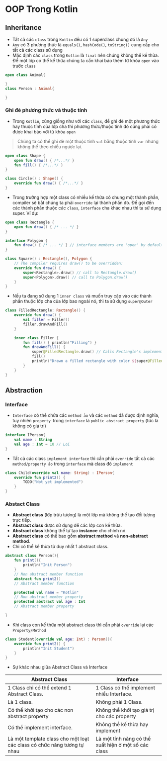 # OOP Trong Kotlin
## Inheritance
- Tất cả các `class` trong `Kotlin` đều có 1 superclass chung đó là `Any`
- `Any` có 3 phương thức là `equals()`, `hashCode()`, `toString()` cung cấp cho tất cả các class sử dụng
- Mặc định các `class` trong `Kotlin` là `final` nên chúng không thể kế thừa. Để một lớp có thể kế thừa chúng ta cần khai báo thêm từ khóa `open` vào trước `class`
```Kotlin
open class Animal{

}
class Person : Animal{

}
```
### Ghi đè phương thức và thuộc tính
- Trong `Kotlin`, cũng giống như với các `class`, để ghi đè một phương thức hay thuộc tính của lớp cha thì phương thức/thuộc tính đó cũng phải có được khai báo với từ khóa `open`

>Chúng ta có thể ghi đè một thuộc tính `val` bằng thuộc tính `var` nhưng không thể theo chiều ngược lại.

```Kotlin
open class Shape {
    open fun draw() { /*...*/ }
    fun fill() { /*...*/ }
}

class Circle() : Shape() {
    override fun draw() { /*...*/ }
}
```

- Trong trường hợp một class có nhiều kế thừa có chung một thành phần, compiler sẽ bắt chúng ta phải `override` lại thành phần đó. Để gọi đến các thành phần thuộc các `class`, `interface` cha khác nhau thì ta sử dụng super<Base>. Ví dụ:

```Kotlin
open class Rectangle {
    open fun draw() { /* ... */ }
}

interface Polygon {
    fun draw() { /* ... */ } // interface members are 'open' by default
}

class Square() : Rectangle(), Polygon {
    // The compiler requires draw() to be overridden:
    override fun draw() {
        super<Rectangle>.draw() // call to Rectangle.draw()
        super<Polygon>.draw() // call to Polygon.draw()
    }
}
```
- Nếu ta đang sử dụng 1 `inner class` và muốn truy cập vào các thành phần thuộc lớp cha của lớp bao ngoài nó, thì ta sử dụng  `super@Outer`

```Kotlin
class FilledRectangle: Rectangle() {
    override fun draw() {
        val filler = Filler()
        filler.drawAndFill()
    }

    inner class Filler {
        fun fill() { println("Filling") }
        fun drawAndFill() {
            super@FilledRectangle.draw() // Calls Rectangle's implementation of draw()
            fill()
            println("Drawn a filled rectangle with color ${super@FilledRectangle.borderColor}") // Uses Rectangle's implementation of borderColor's get()
        }
    }
}
```

## Abstraction
### Interface
- `Interface` có thể chứa các `method ảo` và các `method` đã được định nghĩa, tuy nhiên `property `trong `interface` là `public abstract property` (tức là không có giá trị)

```Kotlin
interface IPerson{
    val name : String
    val age : Int = 10 // Loi
}
```
- Tất cả các class `implement interface` thì cần phải `override` tất cả các `method/property ảo` trong `interface` mà class đó `implement`

```Kotlin
class Child(override val name: String) : IPerson{
    override fun print2() {
        TODO("Not yet implemented")
    }
}
```
### Abstact Class
- **Abstract class** (lớp trừu tượng) là một lớp mà không thể tạo đối tượng trực tiếp.
- **Abstract class** được sử dụng để các lớp con kế thừa.
- **Abstract class** không thể tự tạo **instance** cho chính nó.
- **Abstract class** có thể bao gồm **abstract method** và **non-abstract method**.
- Chỉ có thể kế thừa từ duy nhất 1 abstract class.

```Kotlin
abstract class Person(){
    fun print(){
        println("Init Person")
    }
    // Non abstract member function
    abstract fun print2()
    // Abstract member function

    protected val name = "Kotlin"
    // Non abstract member property
    protected abstract val age : Int
    // Abstract member property

}
```
- Khi class con kế thừa một abstract class thì cần phải `override` lại các `Property/Method`

```Kotlin
class Student(override val age: Int) : Person(){
    override fun print2() {
        println("Init Student")
    }
}
```
- Sự khác nhau giữa Abstract Class và Interface

|Abstract Class|Interface|
|---|---|
| 1 Class chỉ có thể extend 1 Abstract Class.|1 Class có thể implement nhiều Interface.|
| Là 1 class.| Không phải 1 Class.|
| Có thể khởi tạo cho các non abstract property|Không thể khởi tạo giá trị cho các property|
|Có thể implement interface.|Không thể kế thừa hay implement|
|Là một template class cho một loạt các class có chức năng tương tự nhau|Là một tính năng có thể xuất hiện ở một số các class|